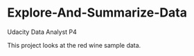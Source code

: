 # Explore-And-Summarize-Data
Udacity Data Analyst P4

This project looks at the red wine sample data. 

